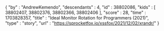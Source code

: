 {
  "by" : "AndrewKemendo",
  "descendants" : 4,
  "id" : 38802086,
  "kids" : [ 38802407, 38802376, 38802366, 38802406 ],
  "score" : 28,
  "time" : 1703828357,
  "title" : "Ideal Monitor Rotation for Programmers (2021)",
  "type" : "story",
  "url" : "https://sprocketfox.io/xssfox/2021/12/02/xrandr/"
}
